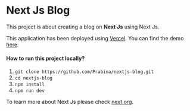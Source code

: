 # Next Js Blog

This project is about creating a blog on **Next Js** using Next Js.

This application has been deployed using [Vercel](https://vercel.com/). 
You can find the demo [here](https://prabina-nextjs-blog.now.sh/).

#### How to run this project locally?

1. `git clone https://github.com/Prabina/nextjs-blog.git`
2. `cd nextjs-blog`
3. `npm install`
4. `npm run dev`

To learn more about Next Js please check [next.org](https://nextjs.org/docs/getting-started).


